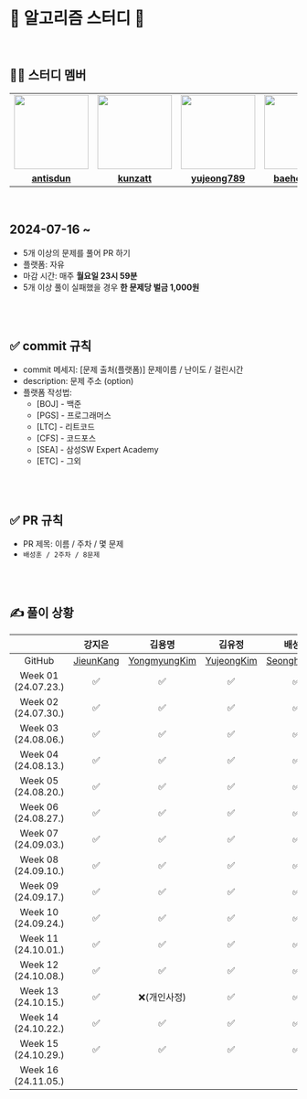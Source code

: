 <div align=center>

</div>
<br/>

# 📝 알고리즘 스터디 📝
<br/>

## 👨‍💻 스터디 멤버

<table>
 <tr>
    <td align="center"><a href="https://github.com/antisdun"><img src="https://avatars.githubusercontent.com/antisdun" width="130px;" alt=""></a></td>
    <td align="center"><a href="https://github.com/kunzatt"><img src="https://avatars.githubusercontent.com/kunzatt" width="130px;" alt=""></a></td>
    <td align="center"><a href="https://github.com/yujeong789"><img src="https://avatars.githubusercontent.com/yujeong789" width="130px;" alt=""></a></td>
    <td align="center"><a href="https://github.com/baehoonbae"><img src="https://avatars.githubusercontent.com/baehoonbae" width="130px;" alt=""></a></td>
    <td align="center"><a href="https://github.com/y20ng"><img src="https://avatars.githubusercontent.com/y20ng" width="130px;" alt=""></a></td>
    <td align="center"><a href="https://github.com/zyu22"><img src="https://avatars.githubusercontent.com/zyu22" width="130px;" alt=""></a></td>
  </tr>
  <tr>
    <td align="center"><a href="https://github.com/antisdun"><b>antisdun</b></a></td>
    <td align="center"><a href="https://github.com/kunzatt"><b>kunzatt</b></a></td>
    <td align="center"><a href="https://github.com/yujeong789"><b>yujeong789</b></a></td>
    <td align="center"><a href="https://github.com/baehoonbae"><b>baehoonbae</b></a></td>
    <td align="center"><a href="https://github.com/y20ng"><b>y20ng</b></a></td>
    <td align="center"><a href="https://github.com/zyu22"><b>zyu22</b></a></td>
  </tr>
</table>

<br/>

## 2024-07-16 ~ ##

- 5개 이상의 문제를 풀어 PR 하기
- 플랫폼: 자유
- 마감 시간: 매주 **월요일 23시 59분** 
- 5개 이상 풀이 실패했을 경우 **한 문제당 벌금 1,000원**

<br />
<br />

## ✅ commit 규칙
- commit 메세지: [문제 출처(플랫폼)] 문제이름 / 난이도 / 걸린시간 
- description: 문제 주소 (option)
- 플랫폼 작성법:
  * [BOJ] - 백준 
  * [PGS] - 프로그래머스
  * [LTC] - 리트코드
  * [CFS] - 코드포스
  * [SEA] - 삼성SW Expert Academy
  * [ETC] - 그외

<br />
<br />

## ✅ PR 규칙
- PR 제목: 이름 / 주차 / 몇 문제
-  ```배성훈 / 2주차 / 8문제 ```

<br />
<br />

## ✍ 풀이 상황
|  | 강지은 | 김용명 | 김유정 | 배성훈 | 윤이영 | 지유림 
| :---: | :---: | :---: | :---: | :---: | :---: | :---: |
| GitHub | [JieunKang](https://github.com/antisdun) | [YongmyungKim](https://github.com/kunzatt) | [YujeongKim](https://github.com/yujeong789) | [SeonghunBae](https://github.com/baehoonbae) |[YiyoungYoon](https://github.com/y20ng) |[YurimJi](https://github.com/zyu22) |
| Week 01</br>(24.07.23.) | ✅ | ✅ | ✅ | ✅ | ✅ | ✅
| Week 02</br>(24.07.30.) | ✅ | ✅ | ✅ | ✅ | ✅ | ✅
| Week 03</br>(24.08.06.) | ✅ | ✅ | ✅ | ✅ | ✅ | ✅
| Week 04</br>(24.08.13.) | ✅ | ✅ | ✅ | ✅ | ✅ | ✅
| Week 05</br>(24.08.20.) | ✅ | ✅ | ✅ | ✅ | ✅ | ✅
| Week 06</br>(24.08.27.) | ✅ | ✅ | ✅ | ✅ | ✅ | ✅
| Week 07</br>(24.09.03.) | ✅ | ✅ | ✅ | ✅ | ✅ | ✅
| Week 08</br>(24.09.10.) | ✅ | ✅ | ✅ | ✅ | ✅ | ✅
| Week 09</br>(24.09.17.) | ✅ | ✅ | ✅ | ✅ | ✅ | ✅
| Week 10</br>(24.09.24.) | ✅ | ✅ | ✅ | ✅ | ✅ | ✅
| Week 11</br>(24.10.01.) | ✅ | ✅ | ✅ | ✅ | ✅ | ✅
| Week 12</br>(24.10.08.) | ✅ | ✅ | ✅ | ✅ | ✅ | ✅ 
| Week 13</br>(24.10.15.) | ✅ | ❌(개인사정) | ✅ | ✅ | ✅ | ✅
| Week 14</br>(24.10.22.) | ✅ | ✅ | ✅ | ✅ | ✅ | ✅ 
| Week 15</br>(24.10.29.) | ✅ | ✅ | ✅ | ✅ | ✅ | ✅   
| Week 16</br>(24.11.05.) |  |  |  |  |  |  

